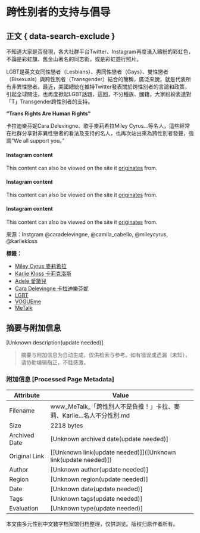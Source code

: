 # 跨性别者的支持与倡导

## 正文 { data-search-exclude }


不知道大家是否發現，各大社群平台Twitter、Instagram再度湧入繽紛的彩虹色，不論是彩虹旗、舊金山著名的同志街，或是彩虹遊行照片。

LGBT是英文女同性戀者（Lesbians）、男同性戀者（Gays）、雙性戀者（Bisexuals）與跨性別者（Transgender）結合的簡稱，廣泛來說，就是代表所有非異性戀者。最近，美國總統在推特Twitter發表關於跨性別者的言論和政策，引起全球關注，也再度掀起LGBT話題，這回，不分種族、國籍，大家紛紛表達對「T」Transgender跨性別者的支持。

**“Trans Rights Are Human Rights"**

卡拉迪樂芬妮Cara Delevingne、歌手麥莉希拉Miley Cyrus…等名人，這些經常在社群分享對非異性戀者的看法及支持的名人，也再次站出來為跨性別者發聲，強調”We all support you。”

#### Instagram content

This content can also be viewed on the site it [originates](https://www.instagram.com/p/BXDOle5lYAy/?utm_source=ig_embed&amp%3Butm_campaign=loading) from.

#### Instagram content

This content can also be viewed on the site it [originates](https://www.instagram.com/p/BXE2tLCF2Si/?utm_source=ig_embed&amp%3Butm_campaign=loading) from.

#### Instagram content

This content can also be viewed on the site it [originates](https://www.instagram.com/p/BXEV9xGBZY7/?utm_source=ig_embed&amp%3Butm_campaign=loading) from.

來源：Instgram @caradelevingne, @camila_cabello, @mileycyrus, @karliekloss

**標籤：**
- [Miley Cyrus 麥莉希拉](https://www.vogue.com.tw/tag/miley-cyrus-%E9%BA%A5%E8%8E%89%E5%B8%8C%E6%8B%89)
- [Karlie Kloss 卡莉克洛斯](https://www.vogue.com.tw/tag/karlie-kloss-%E5%8D%A1%E8%8E%89%E5%85%8B%E6%B4%9B%E6%96%AF)
- [Adele 愛黛兒](https://www.vogue.com.tw/tag/adele-%E6%84%9B%E9%BB%9B%E5%85%92)
- [Cara Delevingne 卡拉迪樂芬妮](https://www.vogue.com.tw/tag/cara-delevingne-%E5%8D%A1%E6%8B%89%E8%BF%AA%E6%A8%82%E8%8A%AC%E5%A6%AA)
- [LGBT](https://www.vogue.com.tw/tag/lgbt)
- [VOGUEme](https://www.vogue.com.tw/tag/vogueme)
- [MeTalk](https://www.vogue.com.tw/tag/metalk)
<!-- tcd_original_link https://www.vogue.com.tw/vogueme/content-35008 -->


## 摘要与附加信息

<!-- tcd_abstract -->
[Unknown description(update needed)]
<!-- tcd_abstract_end -->

> 摘要与附加信息为自动生成，仅供检索与参考。如有错误或遗漏（未知），请协助编辑指正，不胜感激。

### 附加信息 [Processed Page Metadata]

| Attribute       | Value                                  |
|-----------------|----------------------------------------|
| Filename        | www_MeTalk_「跨性別人不是負擔！」卡拉、麥莉、Karlie…名人不分性別.md                             |
| Size            | 2218 bytes                           |
| Archived Date   | [Unknown archived date(update needed)]                             |
| Original Link   | [[Unknown link(update needed)]]([Unknown link(update needed)])                       |
| Author          | [Unknown author(update needed)]                               |
| Region          | [Unknown region(update needed)]                               |
| Date            | [Unknown date(update needed)]                                 |
| Tags            | [Unknown tags(update needed)]                                 |
| Evaluation            | [Unknown type(update needed)]                                 |
<!-- tcd_table_end -->

本文由多元性别中文数字档案馆归档整理，仅供浏览。版权归原作者所有。
